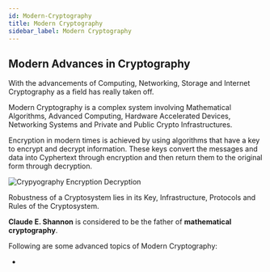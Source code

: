 ```yaml
---
id: Modern-Cryptography
title: Modern Cryptography
sidebar_label: Modern Cryptography
---
```


## Modern Advances in Cryptography

With the advancements of Computing, Networking, Storage and Internet Cryptography as a field has really taken off.    

Modern Cryptography is a complex system involving Mathematical Algorithms, Advanced Computing, Hardware Accelerated Devices, Networking Systems and Private and Public Crypto Infrastructures.

Encryption in modern times is achieved by using algorithms that have a key to encrypt and decrypt information. These keys convert the messages and data into Cyphertext through encryption and then return them to the original form through decryption.

![Crypyography Encryption Decryption](assets/crypyography-enc-dec.png)


Robustness of a Cryptosystem lies in its Key, Infrastructure, Protocols and Rules of the Cryptosystem.

**Claude E. Shannon** is considered to be the father of **mathematical cryptography**.

Following are some advanced topics of Modern Cryptography:

- 
